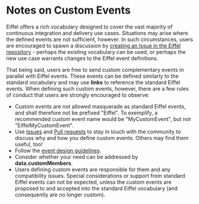 # Notes on Custom Events
Eiffel offers a rich vocabulary designed to cover the vast majority of continuous integration and delivery use cases. Situations may arise where the defined events are not sufficient, however. In such circumstances, users are encouraged to spawn a discussion by [creating an Issue in the Eiffel repository](https://github.com/Ericsson/eiffel/issues) - perhaps the existing vocabulary can be used, or perhaps the new use case warrants changes to the Eiffel event definitions.

That being said, users are free to send custom complementary events in parallel with Eiffel events. These events can be defined similarly to the standard vocabulary and may use __links__ to reference the standard Eiffel events. When defining such custom events, however, there are a few rules of conduct that users are strongly encouraged to observe:

* Custom events are not allowed masquerade as standard Eiffel events, and shall therefore not be prefixed "Eiffel". To exemplify, a recommended custom event name would be "MyCustomEvent", but not "EiffelMyCustomEvent".
* Use [Issues](https://github.com/Ericsson/eiffel/issues) and [Pull requests](https://github.com/Ericsson/eiffel/pulls) to stay in touch with the community to discuss why and how you define custom events. Others may find them useful, too!
* Follow the [event design guidelines](./event-design-guidelines.md).
* Consider whether your need can be addressed by __data.customMembers__.
* Users defining custom events are responsible for them and any compatibility issues. Special considerations or support from standard Eiffel events can not be expected, unless the custom events are proposed to and accepted into the standard Eiffel vocabulary (and consequently are no longer custom).